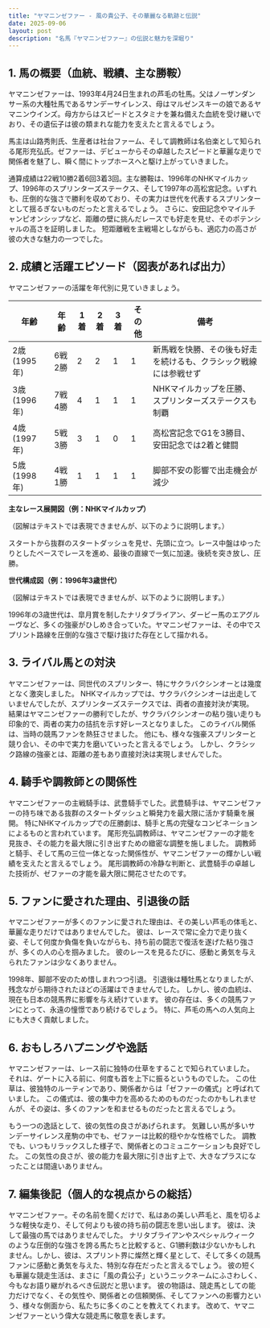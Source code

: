 ```yaml
---
title: "ヤマニンゼファー - 風の貴公子、その華麗なる軌跡と伝説"
date: 2025-09-06
layout: post
description: "名馬『ヤマニンゼファー』の伝説と魅力を深堀り"
---
```


## 1. 馬の概要（血統、戦績、主な勝鞍）

ヤマニンゼファーは、1993年4月24日生まれの芦毛の牡馬。父はノーザンダンサー系の大種牡馬であるサンデーサイレンス、母はマルゼンスキーの娘であるヤマニンウインズ。母方からはスピードとスタミナを兼ね備えた血統を受け継いでおり、その遺伝子は彼の類まれな能力を支えたと言えるでしょう。

馬主は山路秀則氏、生産者は社台ファーム、そして調教師は名伯楽として知られる尾形充弘氏。ゼファーは、デビューからその卓越したスピードと華麗な走りで関係者を魅了し、瞬く間にトップホースへと駆け上がっていきました。

通算成績は22戦10勝2着6回3着3回。主な勝鞍は、1996年のNHKマイルカップ、1996年のスプリンターズステークス、そして1997年の高松宮記念。いずれも、圧倒的な強さで勝利を収めており、その実力は世代を代表するスプリンターとして揺るぎないものだったと言えるでしょう。  さらに、安田記念やマイルチャンピオンシップなど、距離の壁に挑んだレースでも好走を見せ、そのポテンシャルの高さを証明しました。  短距離戦を主戦場としながらも、適応力の高さが彼の大きな魅力の一つでした。


## 2. 成績と活躍エピソード（図表があれば出力）

ヤマニンゼファーの活躍を年代別に見ていきましょう。

| 年齢 | 年齢 | 1着 | 2着 | 3着 | その他 | 備考 |
|---|---|---|---|---|---|---|
| 2歳 (1995年) | 6戦2勝 | 2 | 2 | 1 | 1 | 新馬戦を快勝、その後も好走を続けるも、クラシック戦線には参戦せず |
| 3歳 (1996年) | 7戦4勝 | 4 | 1 | 1 | 1 | NHKマイルカップを圧勝、スプリンターズステークスも制覇 |
| 4歳 (1997年) | 5戦3勝 | 3 | 1 | 0 | 1 | 高松宮記念でG1を3勝目、安田記念では2着と健闘 |
| 5歳 (1998年) | 4戦1勝 | 1 | 1 | 1 | 1 |  脚部不安の影響で出走機会が減少 |


**主なレース展開図（例：NHKマイルカップ）**

（図解はテキストでは表現できませんが、以下のように説明します。）

スタートから抜群のスタートダッシュを見せ、先頭に立つ。レース中盤はゆったりとしたペースでレースを進め、最後の直線で一気に加速。後続を突き放し、圧勝。


**世代構成図（例：1996年3歳世代）**

（図解はテキストでは表現できませんが、以下のように説明します。）

1996年の3歳世代は、皐月賞を制したナリタブライアン、ダービー馬のエアグルーヴなど、多くの強豪がひしめき合っていた。ヤマニンゼファーは、その中でスプリント路線を圧倒的な強さで駆け抜けた存在として描かれる。


## 3. ライバル馬との対決

ヤマニンゼファーは、同世代のスプリンター、特にサクラバクシンオーとは幾度となく激突しました。  NHKマイルカップでは、サクラバクシンオーは出走していませんでしたが、スプリンターズステークスでは、両者の直接対決が実現。  結果はヤマニンゼファーの勝利でしたが、サクラバクシンオーの粘り強い走りも印象的で、両者の実力の拮抗を示す好レースとなりました。  このライバル関係は、当時の競馬ファンを熱狂させました。  他にも、様々な強豪スプリンターと競り合い、その中で実力を磨いていったと言えるでしょう。  しかし、クラシック路線の強豪とは、距離の差もあり直接対決は実現しませんでした。


## 4. 騎手や調教師との関係性

ヤマニンゼファーの主戦騎手は、武豊騎手でした。武豊騎手は、ヤマニンゼファーの持ち味である抜群のスタートダッシュと瞬発力を最大限に活かす騎乗を展開。  特にNHKマイルカップでの圧勝劇は、騎手と馬の完璧なコンビネーションによるものと言われています。  尾形充弘調教師は、ヤマニンゼファーの才能を見抜き、その能力を最大限に引き出すための緻密な調整を施しました。  調教師と騎手、そして馬の三位一体となった関係性が、ヤマニンゼファーの輝かしい戦績を支えたと言えるでしょう。  尾形調教師の冷静な判断と、武豊騎手の卓越した技術が、ゼファーの才能を最大限に開花させたのです。


## 5. ファンに愛された理由、引退後の話

ヤマニンゼファーが多くのファンに愛された理由は、その美しい芦毛の体毛と、華麗な走りだけではありませんでした。  彼は、レースで常に全力で走り抜く姿、そして何度か負傷を負いながらも、持ち前の闘志で復活を遂げた粘り強さが、多くの人の心を掴みました。  彼のレースを見るたびに、感動と勇気を与えられたファンは少なくありません。

1998年、脚部不安のため惜しまれつつ引退。  引退後は種牡馬となりましたが、残念ながら期待されたほどの活躍はできませんでした。  しかし、彼の血統は、現在も日本の競馬界に影響を与え続けています。  彼の存在は、多くの競馬ファンにとって、永遠の憧憬であり続けるでしょう。  特に、芦毛の馬への人気向上にも大きく貢献しました。


## 6. おもしろハプニングや逸話

ヤマニンゼファーは、レース前に独特の仕草をすることで知られていました。  それは、ゲートに入る前に、何度も首を上下に振るというものでした。  この仕草は、彼独特のルーティンであり、関係者からは「ゼファーの儀式」と呼ばれていました。  この儀式は、彼の集中力を高めるためのものだったのかもしれませんが、その姿は、多くのファンを和ませるものだったと言えるでしょう。


もう一つの逸話として、彼の気性の良さがあげられます。  気難しい馬が多いサンデーサイレンス産駒の中でも、ゼファーは比較的穏やかな性格でした。  調教でも、いつもリラックスした様子で、関係者とのコミュニケーションも良好でした。  この気性の良さが、彼の能力を最大限に引き出す上で、大きなプラスになったことは間違いありません。


## 7. 編集後記（個人的な視点からの総括）

ヤマニンゼファー。その名前を聞くだけで、私はあの美しい芦毛と、風を切るような軽快な走り、そして何よりも彼の持ち前の闘志を思い出します。  彼は、決して最強の馬ではありませんでした。  ナリタブライアンやスペシャルウィークのような圧倒的な強さを誇る馬たちと比較すると、G1勝利数は少ないかもしれません。しかし、彼は、スプリント界に燦然と輝く星として、そして多くの競馬ファンに感動と勇気を与えた、特別な存在だったと言えるでしょう。  彼の短くも華麗な競走生活は、まさに「風の貴公子」というニックネームにふさわしく、今もなお語り継がれるべき伝説だと思います。  彼の物語は、競走馬としての能力だけでなく、その気性や、関係者との信頼関係、そしてファンへの影響力という、様々な側面から、私たちに多くのことを教えてくれます。  改めて、ヤマニンゼファーという偉大な競走馬に敬意を表します。

